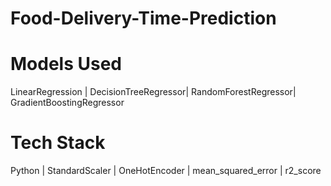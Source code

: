 # Food-Delivery-Time-Prediction
# Models Used 
LinearRegression | DecisionTreeRegressor| RandomForestRegressor| GradientBoostingRegressor
# Tech Stack
Python | StandardScaler | OneHotEncoder | mean_squared_error |  r2_score 
